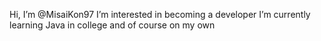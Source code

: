 Hi, I’m @MisaiKon97
I’m interested in becoming a developer
I’m currently learning Java in college and of course on my own

<!---
MisaiKon97/MisaiKon97 is a ✨ special ✨ repository because its `README.md` (this file) appears on your GitHub profile.
You can click the Preview link to take a look at your changes.
--->
